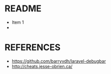 README
====
- Item 1
- 


REFERENCES
====
- https://github.com/barryvdh/laravel-debugbar
- http://cheats.jesse-obrien.ca/
